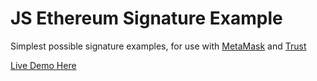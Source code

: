 # JS Ethereum Signature Example

Simplest possible signature examples, for use with [MetaMask](https://metamask.io) and [Trust](https://trustwallet.com)

[Live Demo Here](https://js-eth-sign.surge.sh)
